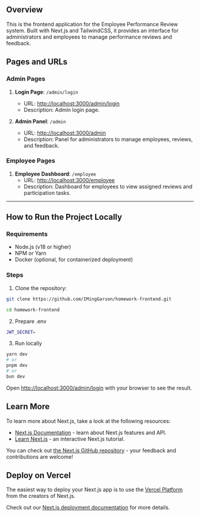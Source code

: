 ## Overview
This is the frontend application for the Employee Performance Review system. Built with Next.js and TailwindCSS, it provides an interface for administrators and employees to manage performance reviews and feedback.

## **Pages and URLs**
### **Admin Pages**
1. **Login Page**: `/admin/login`
   - URL: [http://localhost:3000/admin/login](http://localhost:3000/admin/login)
   - Description: Admin login page.

2. **Admin Panel**: `/admin`
   - URL: [http://localhost:3000/admin](http://localhost:3000/admin)
   - Description: Panel for administrators to manage employees, reviews, and feedback.

### **Employee Pages**
1. **Employee Dashboard**: `/employee`
   - URL: [http://localhost:3000/employee](http://localhost:3000/employee)
   - Description: Dashboard for employees to view assigned reviews and participation tasks.

---

## **How to Run the Project Locally**

### **Requirements**
- Node.js (v18 or higher)
- NPM or Yarn
- Docker (optional, for containerized deployment)

### **Steps**
1. Clone the repository:
```bash
git clone https://github.com/IMingGarson/homework-frontend.git

cd homework-frontend
```

2. Prepare .env
```bash
JWT_SECRET=
```

3. Run locally
```bash
yarn dev
# or
pnpm dev
# or
bun dev
```

Open [http://localhost:3000/admin/login](http://localhost:3000/admin/login) with your browser to see the result.

## Learn More

To learn more about Next.js, take a look at the following resources:

- [Next.js Documentation](https://nextjs.org/docs) - learn about Next.js features and API.
- [Learn Next.js](https://nextjs.org/learn) - an interactive Next.js tutorial.

You can check out [the Next.js GitHub repository](https://github.com/vercel/next.js) - your feedback and contributions are welcome!

## Deploy on Vercel

The easiest way to deploy your Next.js app is to use the [Vercel Platform](https://vercel.com/new?utm_medium=default-template&filter=next.js&utm_source=create-next-app&utm_campaign=create-next-app-readme) from the creators of Next.js.

Check out our [Next.js deployment documentation](https://nextjs.org/docs/app/building-your-application/deploying) for more details.
